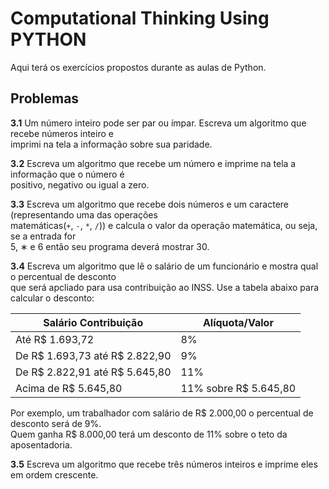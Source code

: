 # Computational Thinking Using PYTHON

Aqui terá os exercícios propostos durante as aulas de Python.

## Problemas

**3.1** Um número inteiro pode ser par ou ímpar. Escreva um algoritmo que recebe números inteiro e <br>
imprimi na tela a informação sobre sua paridade.

**3.2** Escreva um algoritmo que recebe um número e imprime na tela a informação que o número é <br>
positivo, negativo ou igual a zero.

**3.3** Escreva um algoritmo que recebe dois números e um caractere (representando uma das operações <br>
matemáticas(`+`, `-`, `*`, `/`)) e calcula o valor da operação matemática, ou seja, se a entrada for <br>
5, ∗ e 6 então seu programa deverá mostrar 30.

**3.4** Escreva um algoritmo que lê o salário de um funcionário e mostra qual o percentual de desconto <br>
que será apcliado para usa contribuição ao INSS. Use a tabela abaixo para calcular o desconto:

| Salário Contribuição           | Alíquota/Valor                     |
|--------------------------------|------------------------------------|
| Até R$ 1.693,72                | 8%                                 |
| De R$ 1.693,73 até R$ 2.822,90 | 9%                                 |
| De R$ 2.822,91 até R$ 5.645,80 | 11%                                |
| Acima de R$ 5.645,80           | 11% sobre R$ 5.645,80              |

Por exemplo, um trabalhador com salário de R$ 2.000,00 o percentual de desconto será de 9%. <br>
Quem ganha R$ 8.000,00 terá um desconto de 11% sobre o teto da aposentadoria.

**3.5** Escreva um algoritmo que recebe três números inteiros e imprime eles em ordem crescente.